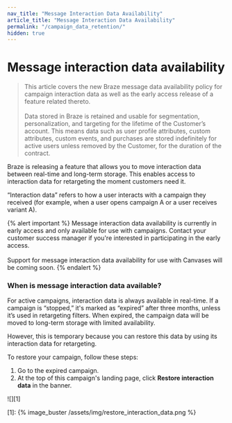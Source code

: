 ```yaml
---
nav_title: "Message Interaction Data Availability"
article_title: "Message Interaction Data Availability"
permalink: "/campaign_data_retention/"
hidden: true
---
```


# Message interaction data availability

> This article covers the new Braze message data availability policy for campaign interaction data as well as the early access release of a feature related thereto. <br><br> Data stored in Braze is retained and usable for segmentation, personalization, and targeting for the lifetime of the Customer’s account. This means data such as user profile attributes, custom attributes, custom events, and purchases are stored indefinitely for active users unless removed by the Customer, for the duration of the contract.

Braze is releasing a feature that allows you to move interaction data between real-time and long-term storage. This enables access to interaction data for retargeting the moment customers need it. 

“Interaction data” refers to how a user interacts with a campaign they received (for example, when a user opens campaign A or a user receives variant A).

{% alert important %}
Message interaction data availability is currently in early access and only available for use with campaigns. Contact your customer success manager if you're interested in participating in the early access. <br><br> Support for message interaction data availability for use with Canvases will be coming soon.
{% endalert %}

### When is message interaction data available?

For active campaigns, interaction data is always available in real-time. If a campaign is “stopped,” it's marked as “expired” after three months, unless it’s used in retargeting filters. When expired, the campaign data will be moved to long-term storage with limited availability. 

However, this is temporary because you can restore this data by using its interaction data for retargeting. 

To restore your campaign, follow these steps:

1. Go to the expired campaign.
2. At the top of this campaign's landing page, click **Restore interaction data** in the banner.

![][1]

[1]: {% image_buster /assets/img/restore_interaction_data.png %}


